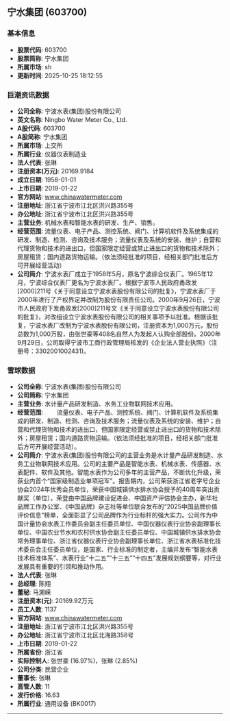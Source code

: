 ## 宁水集团 (603700)

### 基本信息

- **股票代码**: 603700
- **股票简称**: 宁水集团
- **所属市场**: sh
- **更新时间**: 2025-10-25 18:12:55

### 巨潮资讯数据

- **公司全称**: 宁波水表(集团)股份有限公司
- **英文名称**: Ningbo Water Meter Co., Ltd.
- **A股代码**: 603700
- **A股简称**: 宁水集团
- **所属市场**: 上交所
- **所属行业**: 仪器仪表制造业
- **法人代表**: 张琳
- **注册资本(万元)**: 20169.9184
- **成立日期**: 1958-01-01
- **上市日期**: 2019-01-22
- **官方网站**: www.chinawatermeter.com
- **注册地址**: 浙江省宁波市江北区洪兴路355号
- **办公地址**: 浙江省宁波市江北区洪兴路355号
- **主营业务**: 机械水表和智能水表的研发、生产、销售。
- **经营范围**: 流量仪表、电子产品、测控系统、阀门、计算机软件及系统集成的研发、制造、检测、咨询及技术服务；流量仪表及系统的安装、维护；自营和代理货物和技术的进出口，但国家限定经营或禁止进出口的货物和技术除外；房屋租赁；国内道路货物运输。（依法须经批准的项目，经相关部门批准后方可开展经营活动）
- **公司简介**: 宁波水表厂成立于1958年5月，原名宁波综合仪表厂。1965年12月，宁波综合仪表厂更名为宁波水表厂。根据宁波市人民政府甬政发[2000]211号《关于同意设立宁波水表股份有限公司的批复》，宁波水表厂于2000年进行了产权界定并改制为股份有限责任公司。2000年9月26日，宁波市人民政府下发甬政发[2000]211号文《关于同意设立宁波水表股份有限公司的批复》，对改组设立宁波水表股份有限公司的相关事项予以批准。根据该批复，宁波水表厂改制为宁波水表股份有限公司，注册资本为1,000万元，股份总数为1,000万股，由张世豪等408名自然人为发起人认购全部股份。2000年9月29日，公司取得宁波市工商行政管理局核发的《企业法人营业执照》（注册号：3302001002431)。

### 雪球数据

- **公司全称**: 宁波水表(集团)股份有限公司
- **公司简称**: 宁水集团
- **主营业务**: 水计量产品研发制造、水务工业物联网技术应用。
- **经营范围**: 　　流量仪表、电子产品、测控系统、阀门、计算机软件及系统集成的研发、制造、检测、咨询及技术服务；流量仪表及系统的安装、维护；自营和代理货物和技术的进出口，但国家限定经营或禁止进出口的货物和技术除外；房屋租赁；国内道路货物运输。（依法须经批准的项目，经相关部门批准后方可开展经营活动）。
- **公司简介**: 宁波水表(集团)股份有限公司的主营业务是水计量产品研发制造、水务工业物联网技术应用。公司的主要产品是智能水表、机械水表、传感器、水表配件、软件及其他。智能水表作为公司多年的主营产品，不断优化升级，荣获业内首个“国家级制造业单项冠军”。报告期内，公司荣获浙江省老字号企业协会2024年优秀会员单位，荣获中国城镇供水排水协会授予的40周年突出贡献奖（单位），荣登由中国品牌建设促进会、中国资产评估协会主办，新华社品牌工作办公室、《中国品牌》杂志社等单位联合发布的“2025中国品牌价值评价信息”榜单，全面彰显了公司品牌作为行业标杆的强大实力。公司作为中国计量协会水表工作委员会副主任委员单位、中国仪器仪表行业协会副理事长单位、中国农业节水和农村供水协会副主任委员单位、中国城镇供水排水协会常务理事单位、浙江省仪器仪表行业协会副理事长单位、浙江省水表标准化技术委员会主任委员单位，是国家、行业标准的制定者，主编并发布“智能水表技术标准体系”、水表行业“十二五”“十三五”“十四五”发展规划纲要等，对行业发展具有重要的引领和推动作用。
- **法人代表**: 张琳
- **总经理**: 陈翔
- **董秘**: 马溯嵘
- **注册资本(元)**: 20169.92万元
- **员工人数**: 1137
- **官方网站**: www.chinawatermeter.com
- **注册地址**: 浙江省宁波市江北区洪兴路355号
- **办公地址**: 浙江省宁波市江北区北海路358号
- **上市日期**: 2019-01-22
- **所属省份**: 浙江省
- **实际控制人**: 张世豪 (16.97%)，张琳 (2.85%)
- **公司分类**: 民营企业
- **董事长**: 张琳
- **高管人数**: 11
- **发行价格**: 16.63
- **所属行业**: 通用设备 (BK0017)

---